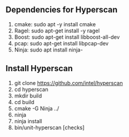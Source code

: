## Dependencies for Hyperscan

1. cmake: sudo apt -y install cmake
2. Ragel: sudo apt-get install -y ragel
3. Boost: sudo apt-get install libboost-all-dev
4. pcap: sudo apt-get install libpcap-dev
5. Ninja: sudo apt install ninja-

## Install Hyperscan

1. git clone https://github.com/intel/hyperscan
2. cd hyperscan
3. mkdir build
4. cd build
5. cmake -G Ninja ../
6. ninja
7. ninja install
8. bin/unit-hyperscan [checks]
